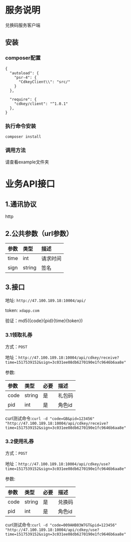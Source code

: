 # 服务说明
兑换码服务客户端

## 安装

### composer配置
```
{
  "autoload": {
    "psr-4": {
      "CdkeyClient\\": "src/"
    }
  },
  
  "require": {
    "cdkey/client": "^1.0.1"
  },
}
```

### 执行命令安装
`composer install`

### 调用方法
请查看example文件夹

# 业务API接口

## 1.通讯协议
http

## 2.公共参数（url参数）

| 参数 | 类型 | 描述 |
| :--- | :--- | :--- |
| time | int | 请求时间 |
| sign | string | 签名 |

## 3.接口
地址: `http://47.100.189.18:10004/api/`

token: `xdapp.com`

验证：md5({code}{pid}{time}{token})

### 3.1领取礼券
方式：`POST`

地址：`http://47.100.189.18:10004/api/cdkey/receive?time=1517539152&sign=3c031ee08db6270190e1fc9646b6aa8e"`

参数:

| 参数 | 类型 | 必要 | 描述 |
| :--- | :--- | :--- | :--- |
| code | string | 是 | 礼包码 |
| pid | int | 是 | 角色id |

curl测试命令:`curl -d "code=GB&pid=123456" "http://47.100.189.18:10004/api/cdkey/receive?time=1517539152&sign=3c031ee08db6270190e1fc9646b6aa8e"`

### 3.2使用礼券
方式：`POST`

地址：`http://47.100.189.18:10004/api/cdkey/use?time=1517539152&sign=3c031ee08db6270190e1fc9646b6aa8e"`

参数:

| 参数 | 类型 | 必要 | 描述 |
| :--- | :--- | :--- | :--- |
| code | string | 是 | 兑换码 |
| pid | int | 是 | 角色id |

curl测试命令:`curl -d "code=009AHB03W7GT&pid=123456" "http://47.100.189.18:10004/api/cdkey/use?time=1517539152&sign=3c031ee08db6270190e1fc9646b6aa8e"`